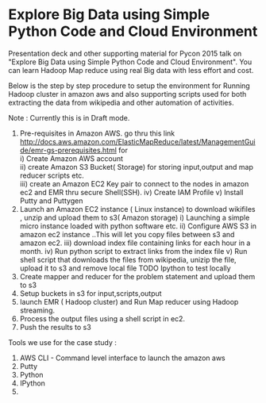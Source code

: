 # Explore Big Data using Simple Python Code and Cloud Environment
Presentation deck and other supporting material for Pycon 2015 talk on "Explore Big Data using Simple Python Code and Cloud Environment". 
You can learn Hadoop Map reduce using real Big data with less effort and cost. 

Below is the step by step procedure to setup the environment for Running Hadoop cluster in amazon aws and also supporting scripts used for both extracting the data from wikipedia and other automation of activities.

Note : Currently this is in Draft mode. 


1) Pre-requisites in Amazon AWS.
   go thru this link http://docs.aws.amazon.com/ElasticMapReduce/latest/ManagementGuide/emr-gs-prerequisites.html for  
i) Create Amazon AWS account  
ii) create Amazon S3 Bucket( Storage) for storing input,output and map reducer scripts etc.    
iii) create an Amazon EC2 Key pair to connect to the nodes in amazon ec2 and EMR thru secure Shell(SSH). 
iv) Create IAM Profile 
v) Install Putty and Puttygen
2) Launch an Amazon EC2 instance ( Linux instance) to download wikifiles , unzip and upload them to s3( Amazon storage)
i) Launching a simple micro instance loaded with python software etc. 
ii) Configure AWS S3 in amazon ec2 instance  ..This will let you copy files between s3 and amazon ec2.
iii) download index file containing links for each hour in  a month. 
iv) Run python script to extract links from the index file
v) Run shell script that downloads the files from wikipedia, unizip the file, upload it to s3 and remove local file 
TODO Ipython to test locally
3) Create mapper and reducer for the problem statement and upload them to s3
4) Setup buckets in s3 for input,scripts,output
5) launch EMR ( Hadoop cluster) and Run Map reducer using Hadoop streaming. 
6) Process the output files using a shell script in ec2. 
7) Push the results to s3

Tools we use for the case study : 
1) AWS CLI  - Command level interface to launch the amazon aws 
2) Putty 
3) Python 
4) IPython 
5) 


